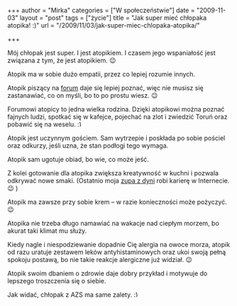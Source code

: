 +++
author = "Mirka"
categories = ["W społeczeństwie"]
date = "2009-11-03"
layout = "post"
tags = ["życie"]
title = "Jak super mieć chłopaka atopika! :)"
url = "/2009/11/03/jak-super-miec-chlopaka-atopika/"

+++

Mój chłopak jest super. I jest atopikiem. I czasem jego wspaniałość jest związana z tym, że jest atopikiem. 😉

<!--more-->

Atopik ma w sobie dużo empatii, przez co lepiej rozumie innych.

Atopik piszący na [forum][1] daje się lepiej poznać, więc nie musisz się zastanawiać, co on myśli, bo to po prostu wiesz. 😉

Forumowi atopicy to jedna wielka rodzina. Dzięki atopikowi można poznać fajnych ludzi, spotkać się w kafejce, pojechać na zlot i zwiedzić Toruń oraz pobawić się na weselu. <img src="http://blog.atopowe.pl/wp-includes/images/smilies/simple-smile.png" alt=":)" class="wp-smiley" style="height: 1em; max-height: 1em;" />

Atopik jest uczynnym gościem. Sam wytrzepie i poskłada po sobie pościel oraz odkurzy, jeśli uzna, że stan podłogi tego wymaga.

Atopik sam ugotuje obiad, bo wie, co może jeść. 

Z kolei gotowanie dla atopika zwiększa kreatywność w kuchni i pozwala odkrywać nowe smaki. (Ostatnio moja [zupa z dyni][2] robi karierę w Internecie. 😉 )

Atopik ma zawsze przy sobie krem – w razie konieczności może pożyczyć. 😉

Atopika nie trzeba długo namawiać na wakacje nad ciepłym morzem, bo akurat taki klimat mu służy.

Kiedy nagle i niespodziewanie dopadnie Cię alergia na owoce morza, atopik od razu uratuje zestawem leków antyhistaminowych oraz ukoi swoją pełną spokoju postawą, bo nie takie reakcje alergiczne już widział. 😉

Atopik swoim dbaniem o zdrowie daje dobry przykład i motywuje do lepszego troszczenia się o siebie.

Jak widać, chłopak z AZS ma same zalety. <img src="http://blog.atopowe.pl/wp-includes/images/smilies/simple-smile.png" alt=":)" class="wp-smiley" style="height: 1em; max-height: 1em;" />

 [1]: http://www.atopowe-zapalenie.pl/forum
 [2]: http://2smaki.pl/index.php/zupy/zupa-z-dyni-z-marchewka-mlekiem-kokosowym-i-curry/